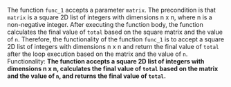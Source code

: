 The function `func_1` accepts a parameter `matrix`. The precondition is that `matrix` is a square 2D list of integers with dimensions n x n, where n is a non-negative integer. After executing the function body, the function calculates the final value of `total` based on the square matrix and the value of `n`. Therefore, the functionality of the function `func_1` is to accept a square 2D list of integers with dimensions n x n and return the final value of `total` after the loop execution based on the matrix and the value of `n`.
Functionality: **The function accepts a square 2D list of integers with dimensions n x n, calculates the final value of `total` based on the matrix and the value of `n`, and returns the final value of `total`.**